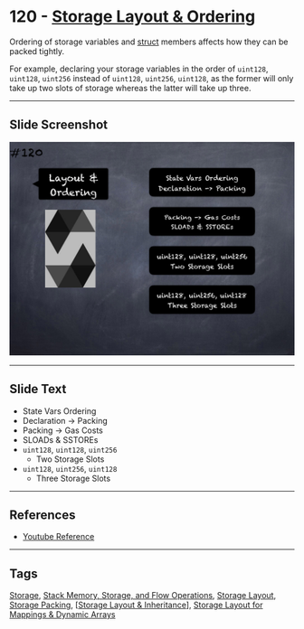 # 120 - [Storage Layout & Ordering](Storage%20Layout%20&%20Ordering.md)
Ordering of storage variables and [struct](../2.%20Solidity%20101/Structs.md) members affects how they can be packed tightly. 

For example, declaring your storage variables in the order of `uint128`, `uint128`, `uint256` instead of `uint128`, `uint256`, `uint128`, as the former will only take up two slots of storage whereas the latter will take up three.
___
## Slide Screenshot
![120.png](../../images/3.Solidity%20201/120.png)
___
## Slide Text
- State Vars Ordering
- Declaration -> Packing
- Packing -> Gas Costs
- SLOADs & SSTOREs
- `uint128`, `uint128`, `uint256`
	- Two Storage Slots
- `uint128`, `uint256`, `uint128`
	- Three Storage Slots
___
## References
- [Youtube Reference](https://youtu.be/3bFgsmsQXrE?t=1468)
___
## Tags
[Storage](../1.%20Ethereum101/Storage.md), [Stack Memory, Storage, and Flow Operations](../1.%20Ethereum101/Stack%20Memory,%20Storage,%20and%20Flow%20Operations.md), [Storage Layout](Storage%20Layout.md), [Storage Packing](Storage%20Packing.md), [[Storage Layout & Inheritance](Storage%20Layout%20&%20Inheritance.md)], [Storage Layout for Mappings & Dynamic Arrays](Storage%20Layout%20for%20Mappings%20&%20Dynamic%20Arrays.md)